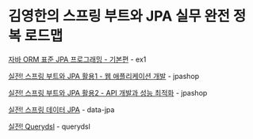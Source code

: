# 김영한의 스프링 부트와 JPA 실무 완전 정복 로드맵

<a href="https://github.com/KyumPaKa/JPAStudy/tree/master/RoadMap01">자바 ORM 표준 JPA 프로그래밍 - 기본편</a> - ex1

<a href="https://github.com/KyumPaKa/JPAStudy/tree/master/RoadMap02">실전! 스프링 부트와 JPA 활용1 - 웹 애플리케이션 개발</a> - jpashop

<a href="https://github.com/KyumPaKa/JPAStudy/tree/master/RoadMap03">실전! 스프링 부트와 JPA 활용2 - API 개발과 성능 최적화</a> - jpashop

<a href="https://github.com/KyumPaKa/JPAStudy/tree/master/RoadMap04">실전! 스프링 데이터 JPA</a> - data-jpa

<a href="https://github.com/KyumPaKa/JPAStudy/tree/master/RoadMap05">실전! Querydsl</a> - querydsl
